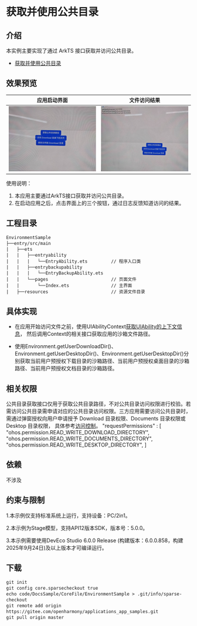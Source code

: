 # 获取并使用公共目录

## 介绍

 本实例主要实现了通过 ArkTS 接口获取并访问公共目录。

- [获取并使用公共目录](https://gitcode.com/openharmony/docs/blob/master/zh-cn/application-dev/file-management/request-dir-permission.md)

## 效果预览

| 应用启动界面                                      | 文件访问结果                                    |
| ------------------------------------------------- | ----------------------------------------------- |
| <img src="./screenshots/start.jpg" width = "400"> | <img src="./screenshots/end.jpg" width = "400"> |

使用说明：

1. 本应用主要通过ArkTS接口获取并访问公共目录。
2. 在启动应用之后，点击界面上的三个按钮，通过日志反馈知道访问的结果。

## 工程目录

```
EnvironmentSample
├──entry/src/main
|	├──ets
|	|	├──entryability
|	|	|	└──EntryAbility.ets         // 程序入口类
|	|	├──entrybackupability
|	|	|	└──EntryBackupAbility.ets   
|	|	└──pages                        // 页面文件
|	|		└──Index.ets 				// 主界面
|	├──resources						// 资源文件目录	
```

## 具体实现

- 在应用开始访问文件之前，使用UIAbilityContext[获取UIAbility的上下文信息](https://gitcode.com/openharmony/docs/blob/OpenHarmony-5.0.1-Release/zh-cn/application-dev/application-models/uiability-usage.md)，
  然后调用Context的相关接口获取应用的沙箱文件路径。

- 使用Environment.getUserDownloadDir()、Environment.getUserDesktopDir()、Environment.getUserDesktopDir()分别获取当前用户预授权下载目录的沙箱路径、当前用户预授权桌面目录的沙箱路径、当前用户预授权文档目录的沙箱路径。

## 相关权限

公共目录获取接口仅用于获取公共目录路径，不对公共目录访问权限进行校验。若需访问公共目录需申请对应的公共目录访问权限。三方应用需要访问公共目录时，需通过弹窗授权向用户申请授予 Download 目录权限、Documents 目录权限或 Desktop 目录权限，
具体参考[访问控制](https://gitcode.com/openharmony/docs/blob/master/zh-cn/application-dev/security/AccessToken/request-user-authorization.md)。
"requestPermissions" : [
"ohos.permission.READ_WRITE_DOWNLOAD_DIRECTORY",
"ohos.permission.READ_WRITE_DOCUMENTS_DIRECTORY",
"ohos.permission.READ_WRITE_DESKTOP_DIRECTORY",
]

## 依赖

不涉及

## 约束与限制

1.本示例仅支持标准系统上运行，支持设备：PC/2in1。

2.本示例为Stage模型，支持API12版本SDK，版本号：5.0.0。

3.本示例需要使用DevEco Studio 6.0.0 Release (构建版本：6.0.0.858，构建 2025年9月24日)及以上版本才可编译运行。

## 下载

```
git init
git config core.sparsecheckout true
echo code/DocsSample/CoreFile/EnvironmentSample > .git/info/sparse-checkout
git remote add origin https://gitee.com/openharmony/applications_app_samples.git
git pull origin master
```

